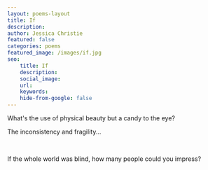 ```yaml
---
layout: poems-layout
title: If
description:
author: Jessica Christie
featured: false
categories: poems
featured_image: /images/if.jpg
seo:
    title: If
    description:
    social_image:
    url:
    keywords:
    hide-from-google: false
---
```

What's the use of physical beauty but a candy to the eye?

The inconsistency and fragility...

&nbsp;

If the whole world was blind, how many people could you impress?

&nbsp;
